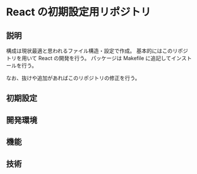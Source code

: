 # React の初期設定用リポジトリ

## 説明

構成は現状最適と思われるファイル構造・設定で作成。
基本的にはこのリポジトリを用いて React の開発を行う。
パッケージは Makefile に追記してインストールを行う。

なお、抜けや追加があればこのリポジトリの修正を行う。

## 初期設定

## 開発環境

## 機能

## 技術
